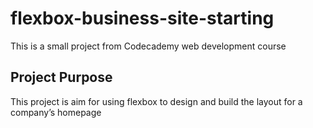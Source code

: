 # flexbox-business-site-starting

This is a small project from Codecademy web development course


## Project Purpose 

This project is aim for using flexbox to design and build the layout for a company’s homepage
